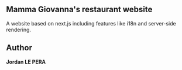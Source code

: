## Mamma Giovanna's restaurant website
A website based on next.js including features like i18n and server-side rendering.

## Author
**Jordan LE PERA**
